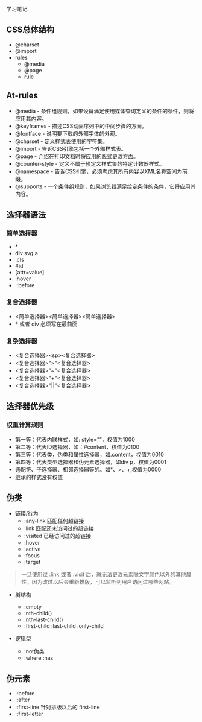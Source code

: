 学习笔记
## CSS总体结构
- @charset
- @import
- rules
  - @media
  - @page
  - rule

## At-rules
- @media - 条件组规则，如果设备满足使用媒体查询定义的条件的条件，则将应用其内容。
- @keyframes - 描述CSS动画序列中的中间步骤的方面。
- @fontface - 说明要下载的外部字体的外观。
- @charset - 定义样式表使用的字符集。
- @import - 告诉CSS引擎包括一个外部样式表。
- @page - 介绍在打印文档时将应用的版式更改方面。
- @counter-style - 定义不属于预定义样式集的特定计数器样式。
- @namespace - 告诉CSS引擎，必须考虑其所有内容以XML名称空间为前缀。
- @supports - 一个条件组规则，如果浏览器满足给定条件的条件，它将应用其内容。

## 选择器语法
### 简单选择器
- \*
- div svg|a
- .cls
- #id
- [attr=value]
- :hover
- ::before

### 复合选择器
- <简单选择器><简单选择器><简单选择器>
- \* 或者 div 必须写在最前面

### 复杂选择器
- <复合选择器>\<sp><复合选择器>
- <复合选择器>">"<复合选择器>
- <复合选择器>"~"<复合选择器>
- <复合选择器>"+"<复合选择器>
- <复合选择器>"||"<复合选择器>

## 选择器优先级
### 权重计算规则
- 第一等：代表内联样式，如: style=””，权值为1000
- 第二等：代表ID选择器，如：#content，权值为0100
- 第三等：代表类，伪类和属性选择器，如.content，权值为0010
- 第四等：代表类型选择器和伪元素选择器，如div p，权值为0001
- 通配符、子选择器、相邻选择器等的。如*、>、+,权值为0000
- 继承的样式没有权值

## 伪类
- 链接/行为
  - :any-link  匹配任何超链接
  - :link  匹配还未访问过的超链接
  - :visited  已经访问过的超链接
  - :hover
  - :active
  - :focus
  - :target
> 一旦使用过 :link 或者 :visit 后，就无法更改元素除文字颜色以外的其他属性。因为改过以后会重新排版，可以监听到用户访问过哪些网站。

- 树结构
  - :empty
  - :nth-child()
  - :nth-last-child()
  - :first-child :last-child :only-child

- 逻辑型
  - :not伪类
  - :where :has

## 伪元素
- ::before
- ::after
- ::first-line  针对排版以后的 first-line
- ::first-letter

